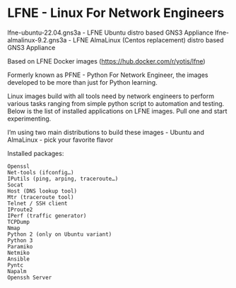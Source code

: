 # LFNE - Linux For Network Engineers 

lfne-ubuntu-22.04.gns3a - LFNE Ubuntu distro based GNS3 Appliance
lfne-almalinux-9.2.gns3a - LFNE AlmaLinux (Centos replacement) distro based GNS3 Appliance

Based on LFNE Docker images (https://hub.docker.com/r/yotis/lfne)

Formerly known as PFNE - Python For Network Engineer, the images developed to be more than just for Python learning.

Linux images build with all tools need by network engineers to perform various tasks ranging from simple python script to automation and testing.
Below is the list of installed applications on LFNE images. Pull one and start experimenting.

I’m using two main distributions to build these images - Ubuntu and AlmaLinux - pick your favorite flavor

Installed packages:

	Openssl
	Net-tools (ifconfig…)
	IPutils (ping, arping, traceroute…)
	Socat
	Host (DNS lookup tool)
	Mtr (traceroute tool)
	Telnet / SSH client
	IProute2
	IPerf (traffic generator)
	TCPDump
	Nmap
	Python 2 (only on Ubuntu variant)
	Python 3
	Paramiko
	Netmiko
	Ansible
	Pyntc
	Napalm
	Openssh Server


